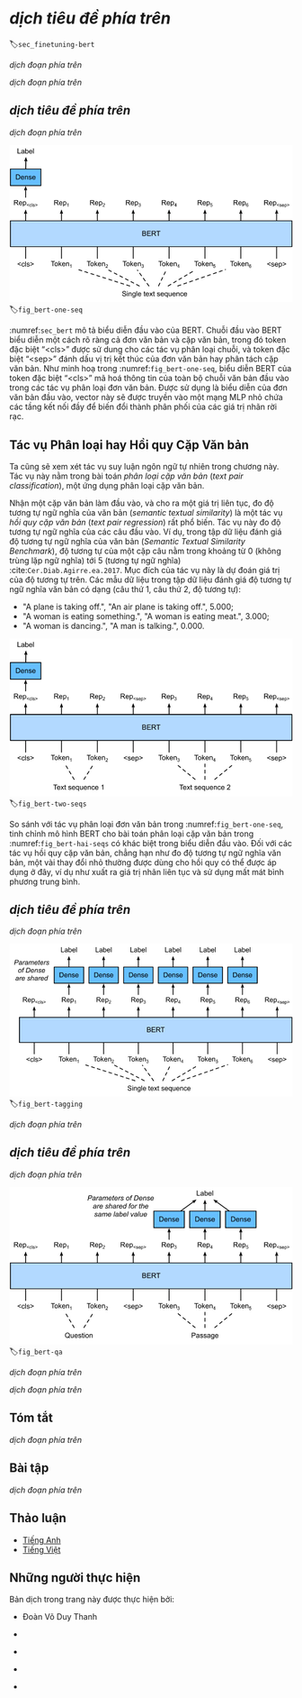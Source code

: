 <!-- ===================== Bắt đầu dịch Phần 1 ==================== -->
<!-- ========================================= REVISE PHẦN 1 - BẮT ĐẦU =================================== -->

<!--
# Fine-Tuning BERT for Sequence-Level and Token-Level Applications
-->

# *dịch tiêu đề phía trên*
:label:`sec_finetuning-bert`

<!--
In the previous sections of this chapter, we have designed different models for 
natural language processing applications, such as based on RNNs, CNNs, attention, and MLPs.
These models are helpful when there is space or time constraint, however, 
crafting a specific model for every natural language processing task is practically infeasible.
In :numref:`sec_bert`, we introduced a pretraining model, BERT, 
that requires minimal architecture changes for a wide range of natural language processing tasks.
One one hand, at the time of its proposal, BERT improved the state of the art on various natural language processing tasks.
On the other hand, as noted in :numref:`sec_bert-pretraining`, 
the two versions of the original BERT model come with 110 million and 340 million parameters.
Thus, when there are sufficient computational resources, 
we may consider fine-tuning BERT for downstream natural language processing applications.
-->

*dịch đoạn phía trên*


<!--
In the following, we generalize a subset of natural language processing applications as sequence-level and token-level.
On the sequence level, we introduce how to transform the BERT representation of the text input 
to the output label in single text classification and text pair classification or regression.
On the token level, we will briefly introduce new applications such as text tagging 
and question answering and shed light on how BERT can represent their inputs and get transformed into output labels.
During fine-tuning, the "minimal architecture changes" required by BERT across different applications are the extra fully-connected layers.
During supervised learning of a downstream application, parameters of the extra layers are 
learned from scratch while all the parameters in the pretrained BERT model are fine-tuned.
-->

*dịch đoạn phía trên*


<!--
## Single Text Classification
-->

## *dịch tiêu đề phía trên*


<!--
*Single text classification* takes a single text sequence as the input and outputs its classification result.
Besides sentiment analysis that we have studied in this chapter,
the Corpus of Linguistic Acceptability (CoLA) is also a dataset for single text classification,
judging whether a given sentence is grammatically acceptable or not :cite:`Warstadt.Singh.Bowman.2019`.
For instance, "I should study." is acceptable but "I should studying." is not.
-->

*dịch đoạn phía trên*


<!--
![Fine-tuning BERT for single text classification applications, such as sentiment analysis and testing linguistic acceptability. Suppose that the input single text has six tokens.](../img/bert-one-seq.svg)
-->

![*dịch mô tả phía trên*](../img/bert-one-seq.svg)
:label:`fig_bert-one-seq`

<!-- ===================== Kết thúc dịch Phần 1 ===================== -->

<!-- ===================== Bắt đầu dịch Phần 2 ===================== -->

<!--
:numref:`sec_bert` describes the input representation of BERT.
The BERT input sequence unambiguously represents both single text and text pairs,
where the special classification token  “&lt;cls&gt;” is used for sequence classification and 
the special classification token  “&lt;sep&gt;” marks the end of single text or separates a pair of text.
As shown in :numref:`fig_bert-one-seq`, in single text classification applications,
the BERT representation of the special classification token  “&lt;cls&gt;” encodes the information of the entire input text sequence.
As the representation of the input single text, it will be fed into a small MLP consisting of fully-connected (dense) layers
to output the distribution of all the discrete label values.
-->

:numref:`sec_bert` mô tả biểu diễn đầu vào của BERT.
Chuỗi đầu vào BERT biểu diễn một cách rõ ràng cả đơn văn bản và cặp văn bản,
trong đó token đặc biệt “&lt;cls&gt;” được sử dung cho các tác vụ phân loại chuỗi, 
và token đặc biệt “&lt;sep&gt;” đánh dấu vị trị kết thúc của đơn văn bản hay phân tách cặp văn bản.
Như minh hoạ trong :numref:`fig_bert-one-seq`, biểu diễn BERT của token đặc biệt “&lt;cls&gt;” mã hoá thông tin của toàn bộ chuỗi văn bản đầu vào trong các tác vụ phân loại đơn văn bản.
Được sử dụng là biểu diễn của đơn văn bản đầu vào, vector này sẽ được truyền vào một mạng MLP nhỏ chứa các tầng kết nối đầy để biến đổi thành phân phối của các giá trị nhãn rời rạc.


<!--
## Text Pair Classification or Regression
-->

## Tác vụ Phân loại hay Hồi quy Cặp Văn bản


<!--
We have also examined natural language inference in this chapter.
It belongs to *text pair classification*, a type of application classifying a pair of text.
-->

Ta cũng sẽ xem xét tác vụ suy luận ngôn ngữ tự nhiên trong chương này.
Tác vụ này nằm trong bài toán *phân loại cặp văn bản* (_text pair classification_), một ứng dụng phân loại cặp văn bản.


<!--
Taking a pair of text as the input but outputting a continuous value, *semantic textual similarity* is a popular *text pair regression* task.
This task measures semantic similarity of sentences.
For instance, in the Semantic Textual Similarity Benchmark dataset, the similarity score of a pair of sentences
is an ordinal scale ranging from 0 (no meaning overlap) to 5 (meaning equivalence) :cite:`Cer.Diab.Agirre.ea.2017`.
The goal is to predict these scores.
Examples from the Semantic Textual Similarity Benchmark dataset include (sentence 1, sentence 2, similarity score):
-->

Nhận một cặp văn bản làm đầu vào, và cho ra một giá trị liên tục, đo độ tương tự ngữ nghĩa của văn bản (_semantic textual similarity_) là một tác vụ *hồi quy cặp văn bản* (*text pair regression*) rất phổ biến.
Tác vụ này đo độ tương tự ngữ nghĩa của các câu đầu vào.
Ví dụ, trong tập dữ liệu đánh giá độ tương tự ngữ nghĩa của văn bản (_Semantic Textual Similarity Benchmark_), độ tương tự của một cặp câu nằm trong khoảng từ 0 (không trùng lặp ngữ nghĩa) tới 5 (tương tự ngữ nghĩa) :cite:`Cer.Diab.Agirre.ea.2017`.
Mục đích của tác vụ này là dự đoán giá trị của độ tương tự trên.
Các mẫu dữ liệu trong tập dữ liệu đánh giá độ tương tự ngữ nghĩa văn bản có dạng (câu thứ 1, câu thứ 2, độ tương tự):


<!--
* "A plane is taking off.", "An air plane is taking off.", 5.000;
* "A woman is eating something.", "A woman is eating meat.", 3.000;
* "A woman is dancing.", "A man is talking.", 0.000.
-->

* "A plane is taking off.", "An air plane is taking off.", 5.000;
* "A woman is eating something.", "A woman is eating meat.", 3.000;
* "A woman is dancing.", "A man is talking.", 0.000.


<!--
![Fine-tuning BERT for text pair classification or regression applications, such as natural language inference and semantic textual similarity. Suppose that the input text pair has two and three tokens.](../img/bert-two-seqs.svg)
-->

![Tinh chỉnh mô hình BERT cho các ứng dụng phân loại và hồi quy cặp văn bản, ví dụ tác vụ suy luận ngôn ngữ tự nhiên và tác vụ đo độ tương tự ngữ nghĩa văn bản. Giả sử đầu cặp văn bản đầu vào có hai và ba token.](../img/bert-two-seqs.svg)
:label:`fig_bert-two-seqs`


<!--
Comparing with single text classification in :numref:`fig_bert-one-seq`,
fine-tuning BERT for text pair classification in :numref:`fig_bert-two-seqs` is different in the input representation.
For text pair regression tasks such as semantic textual similarity, trivial changes can be applied such as outputting a continuous label value
and using the mean squared loss: they are common for regression.
-->


So sánh với tác vụ phân loại đơn văn bản trong :numref:`fig_bert-one-seq`,
tinh chỉnh mô hình BERT cho bài toán phân loại cặp văn bản trong :numref:`fig_bert-hai-seqs` có khác biệt trong biểu diễn đầu vào.
Đối với các tác vụ hồi quy cặp văn bản, chẳng hạn như đo độ tương tự ngữ nghĩa văn bản, một vài thay đổi nhỏ thường được dùng cho hồi quy có thể được áp dụng ở đây, ví dụ như xuất ra giá trị nhãn liên tục
và sử dụng mất mát bình phương trung bình.

<!-- ===================== Kết thúc dịch Phần 2 ===================== -->

<!-- ===================== Bắt đầu dịch Phần 3 ===================== -->

<!-- ========================================= REVISE PHẦN 1 - KẾT THÚC ===================================-->

<!-- ========================================= REVISE PHẦN 2 - BẮT ĐẦU ===================================-->

<!--
## Text Tagging
-->

## *dịch tiêu đề phía trên*


<!--
Now let us consider token-level tasks, such as *text tagging*, where each token is assigned a label.
Among text tagging tasks, *part-of-speech tagging* assigns each word a part-of-speech tag (e.g., adjective and determiner)
according to the role of the word in the sentence.
For example, according to the Penn Treebank II tag set,
the sentence "John Smith 's car is new" should be tagged as
"NNP (noun, proper singular) NNP POS (possessive ending) NN (noun, singular or mass) VB (verb, base form) JJ (adjective)".
-->

*dịch đoạn phía trên*


<!--
![Fine-tuning BERT for text tagging applications, such as part-of-speech tagging. Suppose that the input single text has six tokens.](../img/bert-tagging.svg)
-->

![*dịch mô tả phía trên*](../img/bert-tagging.svg)
:label:`fig_bert-tagging`


<!--
Fine-tuning BERT for text tagging applications is illustrated in :numref:`fig_bert-tagging`.
Comparing with :numref:`fig_bert-one-seq`, the only distinction lies in that
in text tagging, the BERT representation of *every token* of the input text
is fed into the same extra fully-connected layers to output the label of the token, such as a part-of-speech tag.
-->

*dịch đoạn phía trên*


<!--
## Question Answering
-->

## *dịch tiêu đề phía trên*


<!--
As another token-level application, *question answering* reflects capabilities of reading comprehension.
For example, the Stanford Question Answering Dataset (SQuAD v1.1)
consists of reading passages and questions, where the answer to every question
is just a segment of text (text span) from the passage that the question is about :cite:`Rajpurkar.Zhang.Lopyrev.ea.2016`.
To explain, consider a passage
"Some experts report that a mask's efficacy is inconclusive. However, mask makers insist that their products, such as N95 respirator masks, can guard against the virus."
and a question "Who say that N95 respirator masks can guard against the virus?".
The answer should be the text span "mask makers" in the passage.
Thus, the goal in SQuAD v1.1 is to predict the start and end of the text span in the passage given a pair of question and passage.
-->

*dịch đoạn phía trên*


<!--
![Fine-tuning BERT for question answering. Suppose that the input text pair has two and three tokens.](../img/bert-qa.svg)
-->

![*dịch mô tả phía trên*](../img/bert-qa.svg)
:label:`fig_bert-qa`

<!-- ===================== Kết thúc dịch Phần 3 ===================== -->

<!-- ===================== Bắt đầu dịch Phần 4 ===================== -->

<!--
To fine-tune BERT for question answering, the question and passage are packed as
the first and second text sequence, respectively, in the input of BERT.
To predict the position of the start of the text span, the same additional fully-connected layer will transform
the BERT representation of any token from the passage of position $i$ into a scalar score $s_i$.
Such scores of all the passage tokens are further transformed by the softmax operation
into a probability distribution, so that each token position $i$ in the passage is assigned
a probability $p_i$ of being the start of the text span.
Predicting the end of the text span is the same as above, except that
parameters in its additional fully-connected layer are independent from those for predicting the start.
When predicting the end, any passage token of position $i$ is transformed by the same fully-connected layer into a scalar score $e_i$.
:numref:`fig_bert-qa` depicts fine-tuning BERT for question answering.
-->

*dịch đoạn phía trên*


<!--
For question answering, the supervised learning's training objective is as straightforward as
maximizing the log-likelihoods of the ground-truth start and end positions.
When predicting the span, we can compute the score $s_i + e_j$ for a valid span
from position $i$ to position $j$ ($i \leq j$), and output the span with the highest score.
-->

*dịch đoạn phía trên*


## Tóm tắt

<!--
* BERT requires minimal architecture changes (extra fully-connected layers) for sequence-level and token-level natural language processing applications, 
such as single text classification (e.g., sentiment analysis and testing linguistic acceptability), text pair classification or regression 
(e.g., natural language inference and semantic textual similarity), text tagging (e.g., part-of-speech tagging), and question answering.
* During supervised learning of a downstream application, parameters of the extra layers are learned from scratch 
while all the parameters in the pretrained BERT model are fine-tuned.
-->

*dịch đoạn phía trên*



## Bài tập

<!--
1. Let us design a search engine algorithm for news articles. When the system receives an query (e.g., "oil industry during the coronavirus outbreak"), 
it should return a ranked list of news articles that are most relevant to the query. 
Suppose that we have a huge pool of news articles and a large number of queries. 
To simplify the problem, suppose that the most relevant article has been labeled for each query. 
How can we apply negative sampling (see :numref:`subsec_negative-sampling`) and BERT in the algorithm design?
2. How can we leverage BERT in training language models?
3. Can we leverage BERT in machine translation?
-->

*dịch đoạn phía trên*


<!-- ===================== Kết thúc dịch Phần 4 ===================== -->
<!-- ========================================= REVISE PHẦN 2 - KẾT THÚC ===================================-->


## Thảo luận
* [Tiếng Anh](https://discuss.d2l.ai/t/396)
* [Tiếng Việt](https://forum.machinelearningcoban.com/c/d2l)

## Những người thực hiện
Bản dịch trong trang này được thực hiện bởi:
<!--
Tác giả của mỗi Pull Request điền tên mình và tên những người review mà bạn thấy
hữu ích vào từng phần tương ứng. Mỗi dòng một tên, bắt đầu bằng dấu `*`.
Tên đầy đủ của các reviewer có thể được tìm thấy tại https://github.com/aivivn/d2l-vn/blob/master/docs/contributors_info.md
-->

* Đoàn Võ Duy Thanh
<!-- Phần 1 -->
* 

<!-- Phần 2 -->
* 

<!-- Phần 3 -->
* 

<!-- Phần 4 -->
* 
